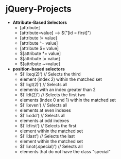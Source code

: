 # jQuery-Projects

- __Attribute-Based Selectors__
  - [attribute]
  - [attribute=value] --> $("[id = first]")
  - [attribute != value]
  - [attribute ^= value]
  - [attribute $= value]
  - $[attribute *= value]
  - $[attribute |= value]
  - $[attribute ~=value]
- __position-based selectors__
  - $('li:eq(2)')          // Selects the third <li> element (index 2) within the matched set
  - $('li:gt(2)')          // Selects all <li> elements with an index greater than 2
  - $('li:lt(2)')          // Selects the first two <li> elements (index 0 and 1) within the matched set
  - $('li:even')           // Selects all <li> elements at even indexes
  - $('li:odd')            // Selects all <li> elements at odd indexes
  - $('li:first')          // Selects the first <li> element within the matched set
  - $('li:last')           // Selects the last <li> element within the matched set
  - $('li:not(.special)')  // Selects all <li> elements that do not have the class "special"
